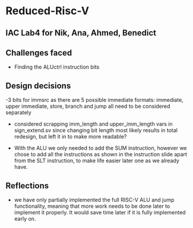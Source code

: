 # Reduced-Risc-V
IAC Lab4 for Nik, Ana, Ahmed, Benedict
---

## Challenges faced
- Finding the ALUctrl instruction bits

## Design decisions
-3 bits for immsrc as there are 5 possible immediate formats:
immediate, upper immediate, store, branch and jump all need to be considered separately

- considered scrapping imm_length and upper_imm_length vars in sign_extend.sv since changing bit length most likely
results in total redesign, but left it in to make more readable?

- With the ALU we only needed to add the SUM instruction, however we chose to add all the instructions as shown in the instruction slide apart from the SLT instruction,
to make life easier later one as we already have.


## Reflections
- we have only partially implemented the full RISC-V ALU and jump functionality, meaning that more work needs to be done later to implement it properly. It would save time later if it is fully implemented early on.

